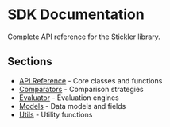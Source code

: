 # SDK Documentation

Complete API reference for the Stickler library.

## Sections

- [API Reference](api.md) - Core classes and functions
- [Comparators](comparators.md) - Comparison strategies
- [Evaluator](evaluator.md) - Evaluation engines
- [Models](models.md) - Data models and fields
- [Utils](utils.md) - Utility functions
